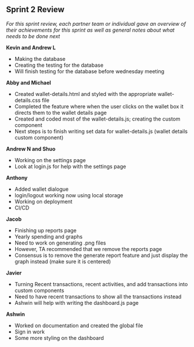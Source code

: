## Sprint 2 Review

_For this sprint review, each partner team or individual gave an overview of their achievements for this sprint as well as general notes about what needs to be done next_

**Kevin and Andrew L**
- Making the database
- Creating the testing for the database
- Will finish testing for the database before wednesday meeting

**Abby and Michael**
- Created wallet-details.html and styled with the appropriate wallet-details.css file
- Completed the feature where when the user clicks on the wallet box it directs them to the wallet details page
- Created and coded most of the wallet-details.js; creating the custom component
- Next steps is to finish writing set data for wallet-details.js (wallet details custom component) 

**Andrew N and Shuo**
- Working on the settings page
- Look at login.js for help with the settings page

**Anthony**
- Added wallet dialogue
- login/logout working now using local storage
- Working on deployment 
- CI/CD

**Jacob**
- Finishing up reports page
- Yearly spending and graphs
- Need to work on generating .png files 
- However, TA recommended that we remove the reports page
- Consensus is to remove the generate report feature and just display the graph instead (make sure it is centered)

**Javier**
- Turning Recent transactions, recent activities, and add transactions into custom components
- Need to have recent transactions to show all the transactions instead 
- Ashwin will help with writing the dashboard.js page 

**Ashwin**
- Worked on documentation and created the global file
- Sign in work
- Some more styling on the dashboard 